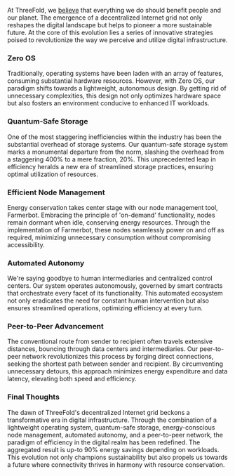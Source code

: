 At ThreeFold, we [believe](/mission) that everything we do should benefit people and our planet. The emergence of a decentralized Internet grid not only reshapes the digital landscape but helps to pioneer a more sustainable future. At the core of this evolution lies a series of innovative strategies poised to revolutionize the way we perceive and utilize digital infrastructure.

### **Zero OS**

Traditionally, operating systems have been laden with an array of features, consuming substantial hardware resources. However, with Zero OS, our paradigm shifts towards a lightweight, autonomous design. By getting rid of unnecessary complexities, this design not only optimizes hardware space but also fosters an environment conducive to enhanced IT workloads.

### **Quantum-Safe Storage**

One of the most staggering inefficiencies within the industry has been the substantial overhead of storage systems. Our quantum-safe storage system marks a monumental departure from the norm, slashing the overhead from a staggering 400% to a mere fraction, 20%. This unprecedented leap in efficiency heralds a new era of streamlined storage practices, ensuring optimal utilization of resources.

### **Efficient Node Management**

Energy conservation takes center stage with our node management tool, Farmerbot. Embracing the principle of 'on-demand' functionality, nodes remain dormant when idle, conserving energy resources. Through the implementation of Farmerbot, these nodes seamlessly power on and off as required, minimizing unnecessary consumption without compromising accessibility.

### **Automated Autonomy**

We're saying goodbye to human intermediaries and centralized control centers. Our system operates autonomously, governed by smart contracts that orchestrate every facet of its functionality. This automated ecosystem not only eradicates the need for constant human intervention but also ensures streamlined operations, optimizing efficiency at every turn.

### **Peer-to-Peer Advancement**

The conventional route from sender to recipient often travels extensive distances, bouncing through data centers and intermediaries. Our peer-to-peer network revolutionizes this process by forging direct connections, seeking the shortest path between sender and recipient. By circumventing unnecessary detours, this approach minimizes energy expenditure and data latency, elevating both speed and efficiency.

### **Final Thoughts**

The dawn of ThreeFold's decentralized Internet grid beckons a transformative era in digital infrastructure. Through the combination of a lightweight operating system, quantum-safe storage, energy-conscious node management, automated autonomy, and a peer-to-peer network, the paradigm of efficiency in the digital realm has been redefined. The aggregated result is up-to 90% energy savings depending on workloads. This evolution not only champions sustainability but also propels us towards a future where connectivity thrives in harmony with resource conservation.